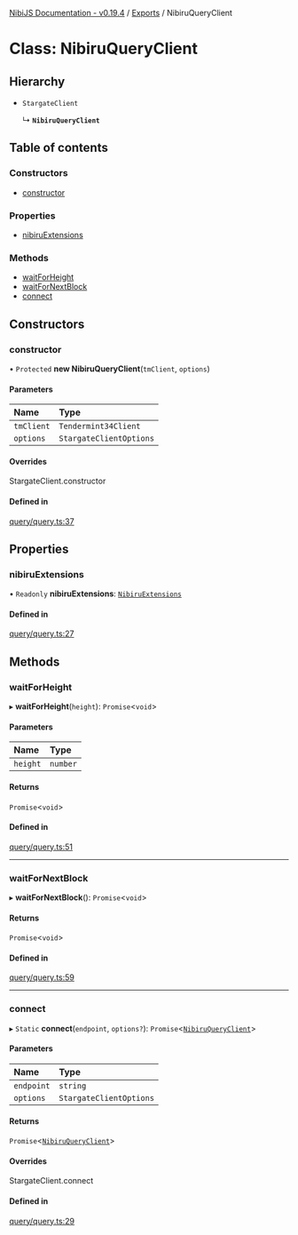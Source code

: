 [NibiJS Documentation - v0.19.4](../intro.md) / [Exports](../modules.md) / NibiruQueryClient

# Class: NibiruQueryClient

## Hierarchy

- `StargateClient`

  ↳ **`NibiruQueryClient`**

## Table of contents

### Constructors

- [constructor](NibiruQueryClient.md#constructor)

### Properties

- [nibiruExtensions](NibiruQueryClient.md#nibiruextensions)

### Methods

- [waitForHeight](NibiruQueryClient.md#waitforheight)
- [waitForNextBlock](NibiruQueryClient.md#waitfornextblock)
- [connect](NibiruQueryClient.md#connect)

## Constructors

### constructor

• `Protected` **new NibiruQueryClient**(`tmClient`, `options`)

#### Parameters

| Name | Type |
| :------ | :------ |
| `tmClient` | `Tendermint34Client` |
| `options` | `StargateClientOptions` |

#### Overrides

StargateClient.constructor

#### Defined in

[query/query.ts:37](https://github.com/NibiruChain/ts-sdk/blob/75f02a4/packages/nibijs/src/query/query.ts#L37)

## Properties

### nibiruExtensions

• `Readonly` **nibiruExtensions**: [`NibiruExtensions`](../modules.md#nibiruextensions)

#### Defined in

[query/query.ts:27](https://github.com/NibiruChain/ts-sdk/blob/75f02a4/packages/nibijs/src/query/query.ts#L27)

## Methods

### waitForHeight

▸ **waitForHeight**(`height`): `Promise`<`void`\>

#### Parameters

| Name | Type |
| :------ | :------ |
| `height` | `number` |

#### Returns

`Promise`<`void`\>

#### Defined in

[query/query.ts:51](https://github.com/NibiruChain/ts-sdk/blob/75f02a4/packages/nibijs/src/query/query.ts#L51)

___

### waitForNextBlock

▸ **waitForNextBlock**(): `Promise`<`void`\>

#### Returns

`Promise`<`void`\>

#### Defined in

[query/query.ts:59](https://github.com/NibiruChain/ts-sdk/blob/75f02a4/packages/nibijs/src/query/query.ts#L59)

___

### connect

▸ `Static` **connect**(`endpoint`, `options?`): `Promise`<[`NibiruQueryClient`](NibiruQueryClient.md)\>

#### Parameters

| Name | Type |
| :------ | :------ |
| `endpoint` | `string` |
| `options` | `StargateClientOptions` |

#### Returns

`Promise`<[`NibiruQueryClient`](NibiruQueryClient.md)\>

#### Overrides

StargateClient.connect

#### Defined in

[query/query.ts:29](https://github.com/NibiruChain/ts-sdk/blob/75f02a4/packages/nibijs/src/query/query.ts#L29)

